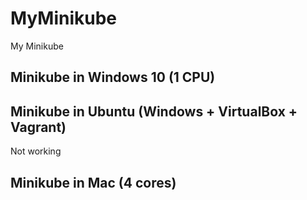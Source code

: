 # MyMinikube

My Minikube

## Minikube in Windows 10 (1 CPU)




## Minikube in Ubuntu (Windows + VirtualBox + Vagrant)

Not working

## Minikube in Mac (4 cores)

